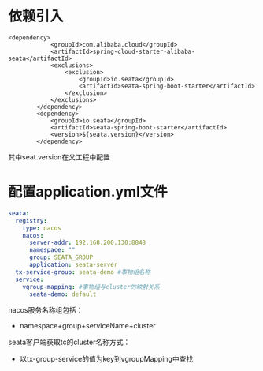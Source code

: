 # 依赖引入

```
<dependency>
            <groupId>com.alibaba.cloud</groupId>
            <artifactId>spring-cloud-starter-alibaba-seata</artifactId>
            <exclusions>
                <exclusion>
                    <groupId>io.seata</groupId>
                    <artifactId>seata-spring-boot-starter</artifactId>
                </exclusion>
            </exclusions>
        </dependency>
        <dependency>
            <groupId>io.seata</groupId>
            <artifactId>seata-spring-boot-starter</artifactId>
            <version>${seata.version}</version>
        </dependency>
```

其中seat.version在父工程中配置

# 配置application.yml文件

```yaml
seata:
  registry:
    type: nacos
    nacos:
      server-addr: 192.168.200.130:8848
      namespace: ""
      group: SEATA_GROUP
      application: seata-server
  tx-service-group: seata-demo #事物组名称
  service:
    vgroup-mapping: #事物组与cluster的映射关系
      seata-demo: default
```

nacos服务名称组包括：

- namespace+group+serviceName+cluster

seata客户端获取tc的cluster名称方式：

- 以tx-group-service的值为key到vgroupMapping中查找

